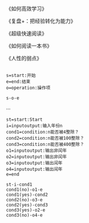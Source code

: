 

《如何高效学习》

《复盘+：把经验转化为能力》

《超级快速阅读》





《如何阅读一本书》





《人性的弱点》





```flow

s=start:开始
e=end:结束
o=operation:操作项

s-o-e

```







···

```flow
st=start:Start
i=inputoutput:输入年份n
cond1=condition:n能否被4整除？
cond2=condition:n能否被100整除？
cond3=condition:n能否被400整除？
o1=inputoutput:输出非闰年
o2=inputoutput:输出非闰年
o3=inputoutput:输出闰年
o4=inputoutput:输出闰年
e=end

st-i-cond1
cond1(no)-o1-e
cond1(yes)-cond2
cond2(no)-o3-e
cond2(yes)-cond3
cond3(yes)-o2-e
cond3(no)-o4-e
```

